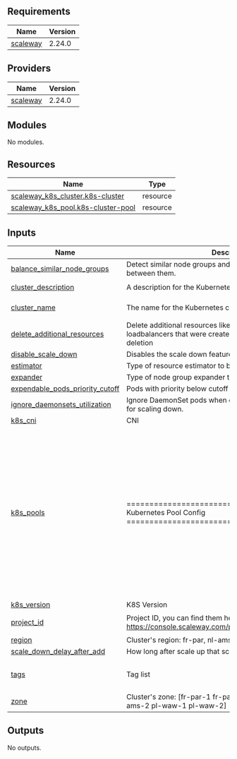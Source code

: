 ## Requirements

| Name | Version |
|------|---------|
| <a name="requirement_scaleway"></a> [scaleway](#requirement\_scaleway) | 2.24.0 |

## Providers

| Name | Version |
|------|---------|
| <a name="provider_scaleway"></a> [scaleway](#provider\_scaleway) | 2.24.0 |

## Modules

No modules.

## Resources

| Name | Type |
|------|------|
| [scaleway_k8s_cluster.k8s-cluster](https://registry.terraform.io/providers/scaleway/scaleway/2.24.0/docs/resources/k8s_cluster) | resource |
| [scaleway_k8s_pool.k8s-cluster-pool](https://registry.terraform.io/providers/scaleway/scaleway/2.24.0/docs/resources/k8s_pool) | resource |

## Inputs

| Name | Description | Type | Default | Required |
|------|-------------|------|---------|:--------:|
| <a name="input_balance_similar_node_groups"></a> [balance\_similar\_node\_groups](#input\_balance\_similar\_node\_groups) | Detect similar node groups and balance the number of nodes between them. | `bool` | `true` | no |
| <a name="input_cluster_description"></a> [cluster\_description](#input\_cluster\_description) | A description for the Kubernetes cluster. | `string` | `"Cluster Description"` | no |
| <a name="input_cluster_name"></a> [cluster\_name](#input\_cluster\_name) | The name for the Kubernetes cluster. | `string` | `"k8s-cluster-name"` | no |
| <a name="input_delete_additional_resources"></a> [delete\_additional\_resources](#input\_delete\_additional\_resources) | Delete additional resources like block volumes, IPs and loadbalancers that were created in Kubernetes on cluster deletion | `bool` | `false` | no |
| <a name="input_disable_scale_down"></a> [disable\_scale\_down](#input\_disable\_scale\_down) | Disables the scale down feature of the autoscaler. | `bool` | `false` | no |
| <a name="input_estimator"></a> [estimator](#input\_estimator) | Type of resource estimator to be used in scale up. | `string` | `"binpacking"` | no |
| <a name="input_expander"></a> [expander](#input\_expander) | Type of node group expander to be used in scale up. | `string` | `"random"` | no |
| <a name="input_expendable_pods_priority_cutoff"></a> [expendable\_pods\_priority\_cutoff](#input\_expendable\_pods\_priority\_cutoff) | Pods with priority below cutoff will be expendable. | `string` | `"-5"` | no |
| <a name="input_ignore_daemonsets_utilization"></a> [ignore\_daemonsets\_utilization](#input\_ignore\_daemonsets\_utilization) | Ignore DaemonSet pods when calculating resource utilization for scaling down. | `bool` | `true` | no |
| <a name="input_k8s_cni"></a> [k8s\_cni](#input\_k8s\_cni) | CNI | `string` | `"cilium"` | no |
| <a name="input_k8s_pools"></a> [k8s\_pools](#input\_k8s\_pools) | ============================================== Kubernetes Pool Config ============================================== | <pre>list(object({<br>    k8s_pool_name        = string, # Pool name<br>    k8s_pool_type        = string, # Type of the node<br>    k8s_pool_size        = number, # This field will only be used at creation if autoscaling is enabled.<br>    container_runtime    = string, # Container runtime<br>    k8s_pool_autoscaling = bool,   # Enables autoscaling<br>    k8s_pool_autohealing = bool,   # Enables autohealing<br>    k8s_pool_min_size    = number, # Min number of nodes<br>    k8s_pool_max_size    = number  # Max number of nodes<br>    upgrade_policy    = list(object({<br>        max_surge       = number # The maximum number of nodes to be created during the upgrade<br>        max_unavailable = number # The maximum number of nodes that can be not ready at the same time<br>    }))<br>  }))</pre> | n/a | yes |
| <a name="input_k8s_version"></a> [k8s\_version](#input\_k8s\_version) | K8S Version | `string` | `"1.26.0"` | no |
| <a name="input_project_id"></a> [project\_id](#input\_project\_id) | Project ID, you can find them here: https://console.scaleway.com/project/settings | `string` | `"YOU-NEED-TO-SPECIFY-IT"` | no |
| <a name="input_region"></a> [region](#input\_region) | Cluster's region: fr-par, nl-ams, pl-waw | `string` | `"nl-ams"` | no |
| <a name="input_scale_down_delay_after_add"></a> [scale\_down\_delay\_after\_add](#input\_scale\_down\_delay\_after\_add) | How long after scale up that scale down evaluation resumes. | `string` | `"5m"` | no |
| <a name="input_tags"></a> [tags](#input\_tags) | Tag list | `list(any)` | <pre>[<br>  "dev"<br>]</pre> | no |
| <a name="input_zone"></a> [zone](#input\_zone) | Cluster's zone: [fr-par-1 fr-par-2 fr-par-3 nl-ams-1 nl-ams-2 pl-waw-1 pl-waw-2] | `string` | `"nl-ams-1"` | no |

## Outputs

No outputs.
